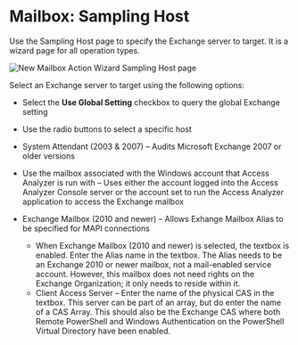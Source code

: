 # Mailbox: Sampling Host

Use the Sampling Host page to specify the Exchange server to target. It is a wizard page for all
operation types.

![New Mailbox Action Wizard Sampling Host page](/img/product_docs/accessanalyzer/admin/action/mailbox/samplinghost.webp)

Select an Exchange server to target using the following options:

- Select the **Use Global Setting** checkbox to query the global Exchange setting
- Use the radio buttons to select a specific host
- System Attendant (2003 & 2007) – Audits Microsoft Exchange 2007 or older versions
- Use the mailbox associated with the Windows account that Access Analyzer is run with – Uses either
  the account logged into the Access Analyzer Console server or the account set to run the Access
  Analyzer application to access the Exchange mailbox
- Exchange Mailbox (2010 and newer) – Allows Exhange Mailbox Alias to be specified for MAPI
  connections

  - When Exchange Mailbox (2010 and newer) is selected, the textbox is enabled. Enter the Alias
    name in the textbox. The Alias needs to be an Exchange 2010 or newer mailbox, not a
    mail-enabled service account. However, this mailbox does not need rights on the Exchange
    Organization; it only needs to reside within it.
  - Client Access Server – Enter the name of the physical CAS in the textbox. This server can be
    part of an array, but do enter the name of a CAS Array. This should also be the Exchange CAS
    where both Remote PowerShell and Windows Authentication on the PowerShell Virtual Directory
    have been enabled.
